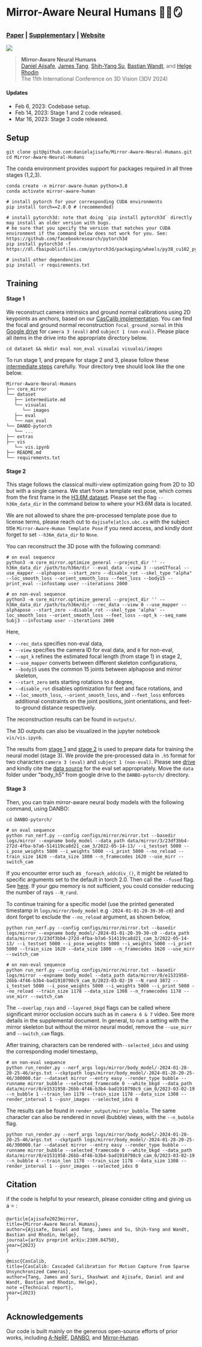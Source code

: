 # Mirror-Aware Neural Humans 🏃🏻🪞

### [Paper](https://arxiv.org/abs/2309.04750) | [Supplementary](https://danielajisafe.github.io/mirror-aware-neural-humans/docs/Supp.pdf) | [Website](https://danielajisafe.github.io/mirror-aware-neural-humans/) 
![](imgs/front.png)
>**Mirror-Aware Neural Humans**\
>[Daniel Ajisafe](https://danielajisafe.github.io/), [James Tang](https://www.linkedin.com/in/james-tang-279332196/?originalSubdomain=ca), [Shih-Yang Su](https://lemonatsu.github.io/), [Bastian Wandt](https://bastianwandt.de/), and [Helge Rhodin](http://helge.rhodin.de/)\
>The 11th International Conference on 3D Vision (3DV 2024)

#### Updates
- Feb 6, 2023: Codebase setup.
- Feb 14, 2023: Stage 1 and 2 code released.
- Mar 16, 2023: Stage 3 code released.

## Setup
```
git clone git@github.com:danielajisafe/Mirror-Aware-Neural-Humans.git
cd Mirror-Aware-Neural-Humans
```
The conda environment provides support for packages required in all three stages (1,2,3).
```
conda create -n mirror-aware-human python=3.8
conda activate mirror-aware-human

# install pytorch for your corresponding CUDA environments
pip install torch==2.0.0 # (recommended)

# install pytorch3d: note that doing `pip install pytorch3d` directly may install an older version with bugs.
# be sure that you specify the version that matches your CUDA environment if the command below does not work for you. See: https://github.com/facebookresearch/pytorch3d
pip install pytorch3d -f https://dl.fbaipublicfiles.com/pytorch3d/packaging/wheels/py38_cu102_pyt190/download.html

# install other dependencies
pip install -r requirements.txt
```

## Training

#### Stage 1 

We reconstruct camera intrinsics and ground normal calibrations using 2D keypoints as anchors, based on our [CasCalib implementation](https://github.com/tangytoby/CasCalib/tree/main). You can find the focal and ground normal reconstruction ```focal_ground_normal``` in this [Google drive](https://drive.google.com/drive/folders/1hTA1BKX63UeulJUixS1vo8hLqsbpX2AA?usp=sharing) for ```camera 3 (eval)``` and ```subject 1 (non-eval)```. Please place all items in the drive into the appropriate directory below. 

```
cd dataset && mkdir eval non_eval visualai visualai/images
```

To run stage 1, and prepare for stage 2 and 3, please follow these [intermediate steps](https://github.com/danielajisafe/Mirror-Aware-Neural-Humans/blob/main/dataset/intermediate.md) carefully. Your directory tree should look like the one below.

```
Mirror-Aware-Neural-Humans
├── core_mirror
└── dataset
   ├── intermediate.md 
   └── visualai
      └── images
   ├── eval
   └── non_eval
└── DANBO-pytorch
   └── ...
├── extras
├── vis
   └── vis.ipynb
├── README.md
└── requirements.txt
```


#### Stage 2

This stage follows the classical multi-view optimization going from 2D to 3D but with a single camera. We start from a template rest pose, which comes from the first frame in the [H3.6M dataset](http://vision.imar.ro/human3.6m/description.php). Please set the flag ```--h36m_data_dir``` in the command below to where your H3.6M data is located. 

We are not allowed to share the pre-processed template pose due to license terms, please reach out to ```dajisafe[at]cs.ubc.ca``` with the subject title ```Mirror-Aware-Human Template Pose``` if you need access, and kindly dont forget to set ```--h36m_data_dir``` to ```None```.

You can reconstruct the 3D pose with the following command:
```
# on eval sequence
python3 -m core_mirror.optimize_general --project_dir '' --h36m_data_dir /path/to/h36m/dir --eval_data --view 3 --useGTfocal --use_mapper --alphapose --start_zero --disable_rot --skel_type "alpha" --loc_smooth_loss --orient_smooth_loss --feet_loss --body15 --print_eval --infostamp user --iterations 2000

# on non-eval sequence
python3 -m core_mirror.optimize_general --project_dir '' --h36m_data_dir /path/to/h36m/dir --rec_data --view 0 --use_mapper --alphapose --start_zero --disable_rot --skel_type 'alpha' --loc_smooth_loss --orient_smooth_loss --feet_loss --opt_k --seq_name Subj3 --infostamp user --iterations 2000
```

Here, 
- ```--rec_data``` specifies non-eval data, 
- ```--view``` specifies the camera ID for eval data, and ```0``` for non-eval, 
- ```--opt_k``` refines the estimated focal length (from stage 1) in stage 2, 
- ```--use_mapper``` converts between different skeleton configurations, 
- ```--body15``` uses the common 15 joints between alphapose and mirror skeleton, 
- ```--start_zero``` sets starting rotations to ```0``` degree,
- ```--disable_rot``` disables optimization for feet and face rotations, and
- ```--loc_smooth_loss```, ```--orient_smooth_loss```, and ```--feet_loss``` enforces additional constraints on the joint positions, joint orientations, and feet-to-ground distance respectively.

The reconstruction results can be found in `outputs/`.
	
The 3D outputs can also be visualized in the jupyter notebook ```vis/vis.ipynb```.

The results from [stage 1](https://github.com/danielajisafe/Mirror-Aware-Neural-Humans/tree/main?tab=readme-ov-file#stage-1) and [stage 2](https://github.com/danielajisafe/Mirror-Aware-Neural-Humans?tab=readme-ov-file#stage-2) is used to prepare data for training the neural model (stage 3). We provide the pre-processed data in ```.h5``` format for two characters ```camera 3 (eval)``` and ```subject 1 (non-eval)```. Please see [drive](https://drive.google.com/drive/folders/1hTA1BKX63UeulJUixS1vo8hLqsbpX2AA?usp=sharing) and kindly cite the [data source](https://github.com/zju3dv/Mirrored-Human/) for the eval set appropriately.  Move the ```data``` folder under "body_h5" from google drive to the ```DANBO-pytorch/``` directory.

#### Stage 3

Then, you can train mirror-aware neural body models with the following command, using DANBO:
```
cd DANBO-pytorch/

# on eval sequence
python run_nerf.py --config configs/mirror/mirror.txt --basedir logs/mirror --expname body_model --data_path data/mirror/3/23df3bb4-272d-4fba-b7a6-514119ca8d21_cam_3/2022-05-14-13/ --i_testset 5000 --i_pose_weights 5000 --i_weights 5000 --i_print 5000 --no_reload --train_size 1620 --data_size 1800 --n_framecodes 1620 --use_mirr --switch_cam
```
If you encounter error such as ```_foreach_addcdiv_()```, it might be related to specific arguments set to the default in torch 2.0. Then call the ```--fused``` flag. See [here](https://github.com/pytorch/pytorch/issues/106121). If your gpu memory is not sufficient, you could consider reducing the number of rays ```--N_rand```.

To continue training for a specific model (use the printed generated timestamp in ```logs/mirror/body_model``` e.g ```-2024-01-01-20-39-30-c0```) and dont forget to exclude the ```--no_reload``` argument, as shown below,
```
python run_nerf.py --config configs/mirror/mirror.txt --basedir logs/mirror --expname body_model/-2024-01-01-20-39-30-c0 --data_path data/mirror/3/23df3bb4-272d-4fba-b7a6-514119ca8d21_cam_3/2022-05-14-13/ --i_testset 5000 --i_pose_weights 5000 --i_weights 5000 --i_print 5000 --train_size 1620 --data_size 1800 --n_framecodes 1620 --use_mirr --switch_cam
```

```
# on non-eval sequence
python run_nerf.py --config configs/mirror/mirror.txt --basedir logs/mirror --expname body_model --data_path data/mirror/0/e1531958-26bb-4f46-b3b4-bad1910798c9_cam_0/2023-03-02-19 --N_rand 3072 --i_testset 5000 --i_pose_weights 5000 --i_weights 5000 --i_print 5000 --no_reload --train_size 1178 --data_size 1308 --n_framecodes 1178 --use_mirr --switch_cam
```

The ```--overlap_rays``` and ```--layered_bkgd``` flags can be called where significant mirror occlusion occurs such as in ```camera 6 & 7``` video. See more details in the supplemental document. In general, to run a setting with the mirror skeleton but without the mirror neural model, remove the ```--use_mirr``` and ```--switch_cam``` flags.

After training, characters can be rendered with```--selected_idxs``` and using the corresponding model timestamp,

```
# on non-eval sequence
python run_render.py --nerf_args logs/mirror/body_model/-2024-01-28-20-25-46/args.txt --ckptpath logs/mirror/body_model/-2024-01-28-20-25-46/300000.tar --dataset mirror --entry easy --render_type bubble --runname mirror_bubble --selected_framecode 0 --white_bkgd --data_path data/mirror/0/e1531958-26bb-4f46-b3b4-bad1910798c9_cam_0/2023-03-02-19 --n_bubble 1 --train_len 1178 --train_size 1178 --data_size 1308 --render_interval 1 --psnr_images --selected_idxs 0
```
The results can be found in ```render_output/mirror_bubble```. The same character can also be rendered in novel (bubble) views, with the ```--n_bubble``` flag.
```
python run_render.py --nerf_args logs/mirror/body_model/-2024-01-28-20-25-46/args.txt --ckptpath logs/mirror/body_model/-2024-01-28-20-25-46/300000.tar --dataset mirror --entry easy --render_type bubble --runname mirror_bubble --selected_framecode 0 --white_bkgd --data_path data/mirror/0/e1531958-26bb-4f46-b3b4-bad1910798c9_cam_0/2023-03-02-19 --n_bubble 4 --train_len 1178 --train_size 1178 --data_size 1308 --render_interval 1 --psnr_images --selected_idxs 0
```

## Citation
if the code is helpful to your research, please consider citing and giving us a ⭐ :
```
@article{ajisafe2023mirror,
title={Mirror-Aware Neural Humans},
author={Ajisafe, Daniel and Tang, James and Su, Shih-Yang and Wandt, Bastian and Rhodin, Helge},
journal={arXiv preprint arXiv:2309.04750},
year={2023}
}
```

```
@misc{CasCalib,
title={CasCalib: Cascaded Calibration for Motion Capture from Sparse Unsynchronized Cameras},
author={Tang, James and Suri, Shashwat and Ajisafe, Daniel and and Wandt, Bastian and Rhodin, Helge},
note ={Technical report},
year={2023}
}
```

## Acknowledgements
Our code is built mainly on the generous open-source efforts of prior works, including [A-NeRF](https://github.com/LemonATsu/A-NeRF), [DANBO](https://github.com/LemonATsu/DANBO-pytorch), and [Mirror-Human](https://github.com/zju3dv/Mirrored-Human).
